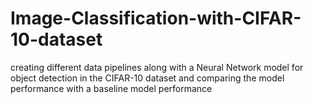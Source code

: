 # Image-Classification-with-CIFAR-10-dataset
creating different data pipelines along with a Neural Network model for object detection in the CIFAR-10 dataset and comparing the model performance with a baseline model performance 
